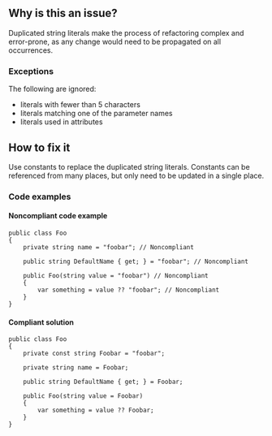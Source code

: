 ## Why is this an issue?
 
Duplicated string literals make the process of refactoring complex and error-prone, as any change would need to be propagated on all occurrences.
 
### Exceptions
 
The following are ignored:
 
- literals with fewer than 5 characters
- literals matching one of the parameter names
- literals used in attributes

## How to fix it
 
Use constants to replace the duplicated string literals. Constants can be referenced from many places, but only need to be updated in a single place.
 
### Code examples
 
#### Noncompliant code example

    public class Foo
    {
        private string name = "foobar"; // Noncompliant
    
        public string DefaultName { get; } = "foobar"; // Noncompliant
    
        public Foo(string value = "foobar") // Noncompliant
        {
            var something = value ?? "foobar"; // Noncompliant
        }
    }

#### Compliant solution

    public class Foo
    {
        private const string Foobar = "foobar";
    
        private string name = Foobar;
    
        public string DefaultName { get; } = Foobar;
    
        public Foo(string value = Foobar)
        {
            var something = value ?? Foobar;
        }
    }